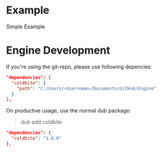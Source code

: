 # Example
Simple Example

# Engine Development
If you're using the git-repo, please use following depencies:
```json
"dependencies": {
  "coldbite": {
    "path": "C:/Users/<Username>/Documents/GitHub/Engine"
  }
},
```

On productive usage, use the normal dub package:
> dub add coldbite
```json
"dependencies": {
  "coldbite": "1.0.0"
},
```